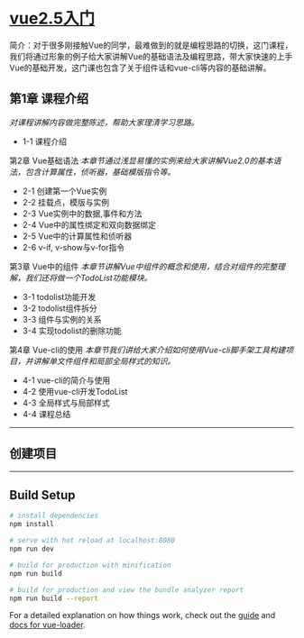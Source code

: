 # [vue2.5入门](https://www.imooc.com/learn/980)
简介：对于很多刚接触Vue的同学，最难做到的就是编程思路的切换，这门课程，我们将通过形象的例子给大家讲解Vue的基础语法及编程思路，带大家快速的上手Vue的基础开发，这门课也包含了关于组件话和vue-cli等内容的基础讲解。

## 第1章 课程介绍
*对课程讲解内容做完整陈述，帮助大家理清学习思路。*
- 1-1 课程介绍

第2章 Vue基础语法
*本章节通过浅显易懂的实例来给大家讲解Vue2.0的基本语法，包含计算属性，侦听器，基础模版指令等。*
- 2-1 创建第一个Vue实例
- 2-2 挂载点，模版与实例
- 2-3 Vue实例中的数据,事件和方法
- 2-4 Vue中的属性绑定和双向数据绑定
- 2-5 Vue中的计算属性和侦听器
- 2-6 v-if, v-show与v-for指令

第3章 Vue中的组件
*本章节讲解Vue中组件的概念和使用，结合对组件的完整理解，我们还将做一个TodoList功能模块。*
- 3-1 todolist功能开发
- 3-2 todolist组件拆分
- 3-3 组件与实例的关系
- 3-4 实现todolist的删除功能

第4章 Vue-cli的使用
*本章节我们讲给大家介绍如何使用Vue-cli脚手架工具构建项目，并讲解单文件组件和局部全局样式的知识。*
- 4-1 vue-cli的简介与使用
- 4-2 使用vue-cli开发TodoList
- 4-3 全局样式与局部样式
- 4-4 课程总结
---
## 创建项目
---
## Build Setup

``` bash
# install dependencies
npm install

# serve with hot reload at localhost:8080
npm run dev

# build for production with minification
npm run build

# build for production and view the bundle analyzer report
npm run build --report
```

For a detailed explanation on how things work, check out the [guide](http://vuejs-templates.github.io/webpack/) and [docs for vue-loader](http://vuejs.github.io/vue-loader).
